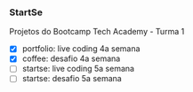 ### StartSe

Projetos do Bootcamp Tech Academy - Turma 1
- [x] portfolio: live coding 4a semana
- [x] coffee: desafio 4a semana
- [ ] startse: live coding 5a semana
- [ ] startse: desafio 5a semana
